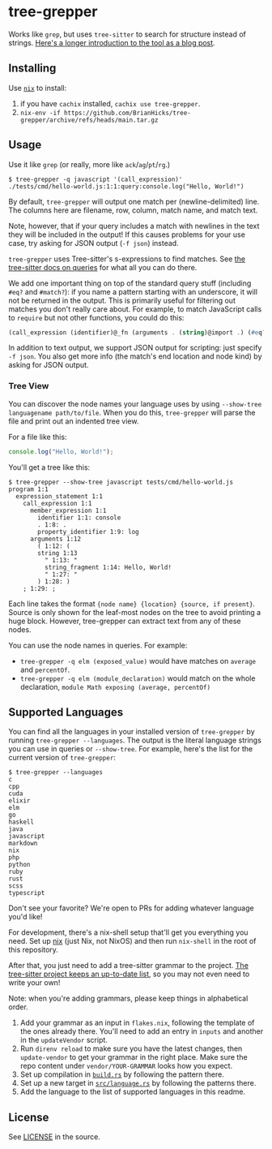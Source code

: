 # tree-grepper

Works like `grep`, but uses `tree-sitter` to search for structure instead of strings.
[Here's a longer introduction to the tool as a blog post](https://bytes.zone/posts/tree-grepper/).

## Installing

Use [`nix`](https://nixos.org/download.html) to install:

1. if you have `cachix` installed, `cachix use tree-grepper`.
2. `nix-env -if https://github.com/BrianHicks/tree-grepper/archive/refs/heads/main.tar.gz`

## Usage

Use it like `grep` (or really, more like `ack`/`ag`/`pt`/`rg`.)

```console
$ tree-grepper -q javascript '(call_expression)'
./tests/cmd/hello-world.js:1:1:query:console.log("Hello, World!")

```

By default, `tree-grepper` will output one match per (newline-delimited) line.
The columns here are filename, row, column, match name, and match text.

Note, however, that if your query includes a match with newlines in the text they will be included in the output!
If this causes problems for your use case, try asking for JSON output (`-f json`) instead.

`tree-grepper` uses Tree-sitter's s-expressions to find matches.
See [the tree-sitter docs on queries](https://tree-sitter.github.io/tree-sitter/using-parsers#pattern-matching-with-queries) for what all you can do there.

We add one important thing on top of the standard query stuff (including `#eq?` and `#match?`): if you name a pattern starting with an underscore, it will not be returned in the output.
This is primarily useful for filtering out matches you don't really care about.
For example, to match JavaScript calls to `require` but not other functions, you could do this:

```scheme
(call_expression (identifier)@_fn (arguments . (string)@import .) (#eq? @_fn require))
```

In addition to text output, we support JSON output for scripting: just  specify `-f json`.
You also get more info (the match's end location and node kind) by asking for JSON output.

### Tree View

You can discover the node names your language uses by using `--show-tree languagename path/to/file`.
When you do this, `tree-grepper` will parse the file and print out an indented tree view.

For a file like this:

```javascript
console.log("Hello, World!");
```

You'll get a tree like this:

```console
$ tree-grepper --show-tree javascript tests/cmd/hello-world.js
program 1:1
  expression_statement 1:1
    call_expression 1:1
      member_expression 1:1
        identifier 1:1: console
        . 1:8: .
        property_identifier 1:9: log
      arguments 1:12
        ( 1:12: (
        string 1:13
          " 1:13: "
          string_fragment 1:14: Hello, World!
          " 1:27: "
        ) 1:28: )
    ; 1:29: ;

```

Each line takes the format `{node name} {location} {source, if present}`.
Source is only shown for the leaf-most nodes on the tree to avoid printing a huge block.
However, tree-grepper can extract text from any of these nodes.

You can use the node names in queries.
For example:

- `tree-grepper -q elm (exposed_value)` would have matches on `average` and `percentOf`.
- `tree-grepper -q elm (module_declaration)` would match on the whole declaration, `module Math exposing (average, percentOf)`

## Supported Languages

You can find all the languages in your installed version of `tree-grepper` by running `tree-grepper --languages`.
The output is the literal language strings you can use in queries or `--show-tree`.
For example, here's the list for the current version of `tree-grepper`:

```console
$ tree-grepper --languages
c
cpp
cuda
elixir
elm
go
haskell
java
javascript
markdown
nix
php
python
ruby
rust
scss
typescript

```

Don't see your favorite?
We're open to PRs for adding whatever language you'd like!

For development, there's a nix-shell setup that'll get you everything you need.
Set up [nix](https://nixos.org/download.html) (just Nix, not NixOS) and then run `nix-shell` in the root of this repository.

After that, you just need to add a tree-sitter grammar to the project.
[The tree-sitter project keeps an up-to-date list](https://tree-sitter.github.io/tree-sitter/), so you may not even need to write your own!

Note: when you're adding grammars, please keep things in alphabetical order.

1. Add your grammar as an input in `flakes.nix`, following the template of the ones already there.
   You'll need to add an entry in `inputs` and another in the `updateVendor` script.
2. Run `direnv reload` to make sure you have the latest changes, then `update-vendor` to get your grammar in the right place.
   Make sure the repo content under `vendor/YOUR-GRAMMAR` looks how you expect.
3. Set up compilation in [`build.rs`](./build.rs) by following the pattern there.
4. Set up a new target in [`src/language.rs`](./src/language.rs) by following the patterns there.
5. Add the language to the list of supported languages in this readme.

## License

See [LICENSE](./LICENSE) in the source.
